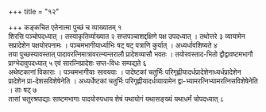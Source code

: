 +++
title = "१२"

+++
कङ्कचित एतेनात्मा पुच्छं च व्याख्यातम् १   
शिरसि पञ्चोपदध्यात् । तस्याकृतिर्व्याख्यात २
सप्तपञ्चाशद्दक्षिणे पक्ष उपदध्यात् । तथोत्तरे ३
व्यायामेन सप्रादेशेन पक्षयोरपनामः । पञ्चमभागीयार्ध्याभिः षट् षट् पत्राणि कुर्यात् । अध्यर्धावशिष्यते ४   
तया पुच्छस्यावस्तात् पादावरत्निमात्रावरत्न्यन्तरालौ प्रादेशव्यासौ भवतः । तयोरवस्ताद-भितो द्वौद्वावष्टमभागौ प्राग्भेदावुपदध्यात् ५
एवं सारत्निप्रादेशः सप्त-विधः सम्पद्यते ६   
अथेष्टकानां विकाराः । पञ्चमभागीयाः सावयवाः । पादेष्टकां चतुर्भिः परिगृह्णीयादर्धप्रादेशेनाध्यर्धप्रादेशेन प्रादेशेन प्रा-देशसविशेषेनेति । अध्यर्धेष्टकां चतुर्भिः परिगृह्णीयादर्धव्यायामेन द्वा-भ्यामरत्निभ्यामरत्निसविशेषेनेति । ताः षट् ७   
तासां चतुरश्रपाद्याः साष्टमभागाः पादयोरुपधाय शेषं यथायोगं यथासङ्ख्यं यथाधर्मं चोपदध्यात् ८   
